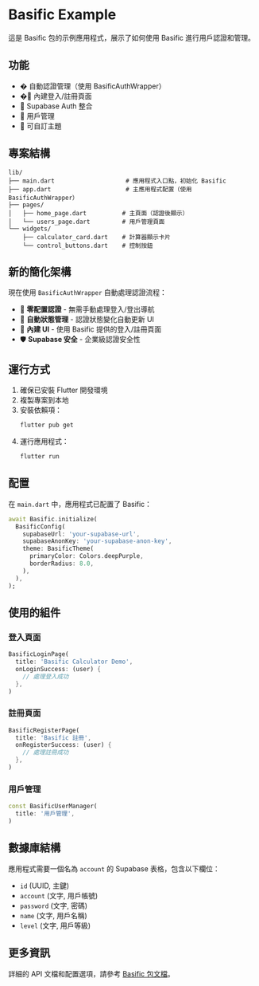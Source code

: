 # Basific Example

這是 Basific 包的示例應用程式，展示了如何使用 Basific 進行用戶認證和管理。

## 功能

- � 自動認證管理（使用 BasificAuthWrapper）
- �📱 內建登入/註冊頁面
- 👤 Supabase Auth 整合
- 👥 用戶管理
- 🎨 可自訂主題

## 專案結構

```
lib/
├── main.dart                    # 應用程式入口點，初始化 Basific
├── app.dart                     # 主應用程式配置（使用 BasificAuthWrapper）
├── pages/
│   ├── home_page.dart          # 主頁面（認證後顯示）
│   └── users_page.dart         # 用戶管理頁面
└── widgets/
    ├── calculator_card.dart    # 計算器顯示卡片
    └── control_buttons.dart    # 控制按鈕
```

## 新的簡化架構

現在使用 `BasificAuthWrapper` 自動處理認證流程：

- 🎯 **零配置認證** - 無需手動處理登入/登出導航
- 🔄 **自動狀態管理** - 認證狀態變化自動更新 UI
- 📱 **內建 UI** - 使用 Basific 提供的登入/註冊頁面
- 🛡️ **Supabase 安全** - 企業級認證安全性

## 運行方式

1. 確保已安裝 Flutter 開發環境
2. 複製專案到本地
3. 安裝依賴項：
   ```bash
   flutter pub get
   ```
4. 運行應用程式：
   ```bash
   flutter run
   ```

## 配置

在 `main.dart` 中，應用程式已配置了 Basific：

```dart
await Basific.initialize(
  BasificConfig(
    supabaseUrl: 'your-supabase-url',
    supabaseAnonKey: 'your-supabase-anon-key',
    theme: BasificTheme(
      primaryColor: Colors.deepPurple,
      borderRadius: 8.0,
    ),
  ),
);
```

## 使用的組件

### 登入頁面
```dart
BasificLoginPage(
  title: 'Basific Calculator Demo',
  onLoginSuccess: (user) {
    // 處理登入成功
  },
)
```

### 註冊頁面
```dart
BasificRegisterPage(
  title: 'Basific 註冊',
  onRegisterSuccess: (user) {
    // 處理註冊成功
  },
)
```

### 用戶管理
```dart
const BasificUserManager(
  title: '用戶管理',
)
```

## 數據庫結構

應用程式需要一個名為 `account` 的 Supabase 表格，包含以下欄位：

- `id` (UUID, 主鍵)
- `account` (文字, 用戶帳號)
- `password` (文字, 密碼)
- `name` (文字, 用戶名稱)
- `level` (文字, 用戶等級)

## 更多資訊

詳細的 API 文檔和配置選項，請參考 [Basific 包文檔](https://pub.dev/packages/basific)。
